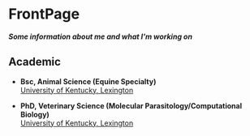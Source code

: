 # FrontPage
***Some information about me and what I'm working on***

## Academic
- **Bsc, Animal Science (Equine Specialty)**\
[University of Kentucky, Lexington](https://www.uky.edu/)

- **PhD, Veterinary Science (Molecular Parasitology/Computational Biology)**\
[University of Kentucky, Lexington](https://gluck.ca.uky.edu/)
